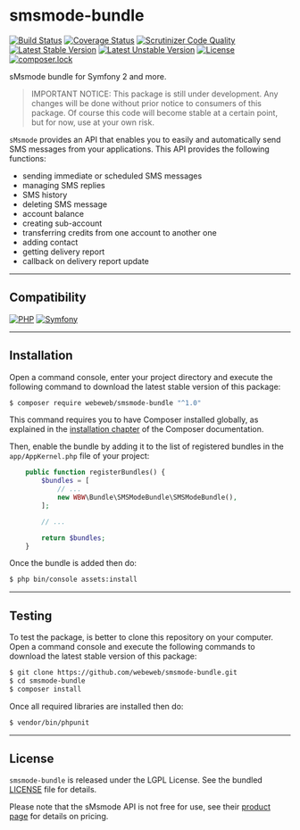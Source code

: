 smsmode-bundle
==============

[![Build Status](https://travis-ci.com/webeweb/smsmode-bundle.svg?branch=master)](https://travis-ci.com/webeweb/smsmode-bundle)
[![Coverage Status](https://coveralls.io/repos/github/webeweb/smsmode-bundle/badge.svg?branch=master)](https://coveralls.io/github/webeweb/smsmode-bundle?branch=master)
[![Scrutinizer Code Quality](https://scrutinizer-ci.com/g/webeweb/smsmode-bundle/badges/quality-score.png?b=master)](https://scrutinizer-ci.com/g/webeweb/smsmode-bundle/?branch=master)
[![Latest Stable Version](https://poser.pugx.org/webeweb/smsmode-bundle/v/stable)](https://packagist.org/packages/webeweb/smsmode-bundle)
[![Latest Unstable Version](https://poser.pugx.org/webeweb/smsmode-bundle/v/unstable)](https://packagist.org/packages/webeweb/smsmode-bundle)
[![License](https://poser.pugx.org/webeweb/smsmode-bundle/license)](https://packagist.org/packages/webeweb/smsmode-bundle)
[![composer.lock](https://poser.pugx.org/webeweb/smsmode-bundle/composerlock)](https://packagist.org/packages/webeweb/smsmode-bundle)

sMsmode bundle for Symfony 2 and more.

> IMPORTANT NOTICE: This package is still under development. Any changes will be
> done without prior notice to consumers of this package. Of course this code
> will become stable at a certain point, but for now, use at your own risk.

`sMsmode` provides an API that enables you to easily and automatically send SMS
messages from your applications. This API provides the following functions:

- sending immediate or scheduled SMS messages
- managing SMS replies
- SMS history
- deleting SMS message
- account balance
- creating sub-account
- transferring credits from one account to another one
- adding contact
- getting delivery report
- callback on delivery report update

---

## Compatibility

[![PHP](https://img.shields.io/badge/PHP-%5E5.6%7C%5E7.0-blue.svg)](http://php.net)
[![Symfony](https://img.shields.io/badge/Symfony-%5E2.7%7C%5E3.0%7C%5E4.0-brightgreen.svg)](https://symfony.com)

---

## Installation

Open a command console, enter your project directory and execute the following
command to download the latest stable version of this package:

```bash
$ composer require webeweb/smsmode-bundle "^1.0"
```

This command requires you to have Composer installed globally, as explained in
the [installation chapter](https://getcomposer.org/doc/00-intro.md) of the
Composer documentation.

Then, enable the bundle by adding it to the list of registered bundles
in the `app/AppKernel.php` file of your project:

```php
    public function registerBundles() {
        $bundles = [
            // ...
            new WBW\Bundle\SMSModeBundle\SMSModeBundle(),
        ];

        // ...

        return $bundles;
    }
```

Once the bundle is added then do:

```bash
$ php bin/console assets:install
```

---

## Testing

To test the package, is better to clone this repository on your computer.
Open a command console and execute the following commands to download the latest
stable version of this package:

```bash
$ git clone https://github.com/webeweb/smsmode-bundle.git
$ cd smsmode-bundle
$ composer install
```

Once all required libraries are installed then do:

```bash
$ vendor/bin/phpunit
```

---

## License

`smsmode-bundle` is released under the LGPL License. See the bundled [LICENSE](LICENSE)
file for details.

Please note that the sMsmode API is not free for use, see their
[product page](https://www.smsmode.com/tarifs-sms/) for details on pricing.
